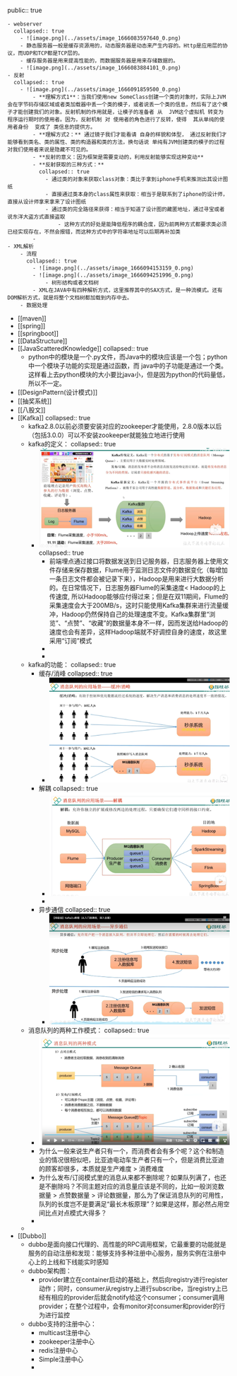 public:: true

	- webserver
	  collapsed:: true
		- ![image.png](../assets/image_1666083597640_0.png)
		- 静态服务器一般是缓存资源用的，动态服务器是动态来产生内容的。Http是应用层的协议，而UDP和TCP都是TCP层的。
		- 缓存服务器是用来提高性能的，而数据服务器是用来存储数据的。
		- ![image.png](../assets/image_1666083884101_0.png)
	- 反射
	  collapsed:: true
		- ![image.png](../assets/image_1666091859500_0.png)
			- **理解方式1**：当我们使用new SomeClass创建一个类的对象时，实际上JVM会在字节码存储区域或者类加载器中丢一个类的模子，或者说丢一个类的信息，然后有了这个模子才能创建我们的对象。反射机制的作用就是，让模子的准备者 从  JVM这个虚拟机 转变为 程序运行期时的使用者。因为，反射机制 对 使用者的角色进行了反转，使得  其从单纯的使用者身份  变成了 类信息的提供方。
			- **理解方式2：** 通过镜子我们才能看请 自身的样貌和体型， 通过反射我们才能够看到类名、类的属性、类的构造器和类的方法，换句话说 单纯有JVM创建类的模子的过程对我们使用者来说是隐藏不可见的。
			- **反射的意义：因为框架是需要变动的，利用反射能够实现这种变动**
			- **反射获取的三种方式：**
			  collapsed:: true
				- 通过类的对象来获取class对象：类比于拿到iphone手机来推测出其设计图纸
				- 直接通过类本身的class属性来获取：相当于是联系到了iphone的设计师，直接从设计师拿来拿来了设计图纸
				- 通过类的完全路径来获得：相当于知道了设计图的藏匿地址，通过寻宝或者说东洋大盗方式直接盗取
					- 这种方式的好处是能降低程序的耦合度，因为前两种方式都要求类必须已经实现存在，不然会报错，而这种方式中的字符串地址可以后期再补加类
			-
	- XML解析
		- 流程
		  collapsed:: true
			- ![image.png](../assets/image_1666094153159_0.png)
			- ![image.png](../assets/image_1666094251996_0.png)
				- 树形结构或者文档树
			- XML在JAVA中有四种解析方式，这里推荐其中的SAX方式，是一种流模式。还有DOM解析方式，就是将整个文档树都加载到内存中去。
		- 数据处理
- [[maven]]
- [[spring]]
- [[springboot]]
- [[DataStructure]]
- [[JavaScatteredKnowledge]]
  collapsed:: true
	- python中的模块是一个.py文件，而Java中的模块应该是一个包；python中一个模块子功能的实现是通过函数，而 java中的子功能是通过一个类。这样看上去python模块的大小要比java小，但是因为python的代码量低，所以不一定。
- [[DesignPattern(设计模式)]]
- [[抽奖系统]]
- [[八股文]]
- [[Kafka]]
  collapsed:: true
	- kafka2.8.0以前必须要安装对应的zookeeper才能使用，2.8.0版本以后（包括3.0.0）可以不安装zookeeper就能独立地进行使用
	- kafka的定义：
	  collapsed:: true
		- ![image.png](../assets/image_1723338392082_0.png)
		  collapsed:: true
			- 前端埋点通过接口将数据发送到日记服务器，日志服务器上使用文件存储来保存数据，Flume用于监测日志文件的数据变化（每增加一条日志文件都会被记录下来），Hadoop是用来进行大数据分析的。在日常情况下，日志服务器Flume的采集速度< Hadoop的上传速度, 所以Hadoop能够应付得过来；但是在双11期间，Flume的采集速度会大于200MB/s，这时只能使用Kafka集群来进行流量缓冲，Hadoop仍然保持自己的处理速度不变。Kafka集群里“浏览”、“点赞”、“收藏”的数据量本身不一样，因而发送给Hadoop的速度也会有差异，这样Hadoop端就不好调控自身的速度，故这里采用“订阅”模式
			-
			-
	- kafka的功能：
	  collapsed:: true
		- 缓存/消峰
		  collapsed:: true
			- ![image.png](../assets/image_1723340472225_0.png)
		- 解耦
		  collapsed:: true
			- ![image.png](../assets/image_1723340654593_0.png)
			-
		- 异步通信
		  collapsed:: true
			- ![image.png](../assets/image_1723340974655_0.png)
	- 消息队列的两种工作模式：
	  collapsed:: true
		- ![image.png](../assets/image_1723341447890_0.png)
		- 为什么一般来说生产者只有一个，而消费者会有多个呢？这个和制造业的情况很相似吧，比亚迪电动车生产者只有一个，但是消费比亚迪的顾客却很多，本质就是生产难度 > 消费难度
		- 为什么发布/订阅模式里的消息从来都不删除呢？如果队列满了，也还是不删除吗？不同主题对应的消息量应该是不同的，比如一般浏览数据量 > 点赞数据量 > 评论数据量，那么为了保证消息队列的可用性，队列的长度岂不是要满足“最长木板原理”？如果是这样，那必然占用空间比点对点模式大得多？
		-
	-
- [[Dubbo]]
	- dubbo是面向接口代理的、高性能的RPC调用框架，它最重要的功能就是服务的自动注册和发现：能够支持多种注册中心服务，服务实例在注册中心上的上线和下线能实时感知
	- dubbo架构图：
		- provider建立在container启动的基础上，然后向registry进行register动作；同时，consumer从registry上进行subscribe，当registry上已经有相应的provider后就会notify给这个consumer；consumer调用provider；在整个过程中，会有monitor对consumer和provider的行为进行监控
	- dubbo支持的注册中心：
		- multicast注册中心
		- zookeeper注册中心
		- redis注册中心
		- Simple注册中心
		-
